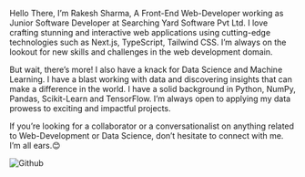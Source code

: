 Hello There, I’m Rakesh Sharma, A Front-End Web-Developer working as Junior Software Developer at Searching Yard Software Pvt Ltd. I love crafting stunning and interactive web applications using cutting-edge technologies such as Next.js, TypeScript, Tailwind CSS. I’m always on the lookout for new skills and challenges in the web development domain.

But wait, there’s more! I also have a knack for Data Science and Machine Learning. I have a blast working with data and discovering insights that can make a difference in the world. I have a solid background in Python, NumPy, Pandas, Scikit-Learn and TensorFlow. I’m always open to applying my data prowess to exciting and impactful projects.

If you’re looking for a collaborator or a conversationalist on anything related to Web-Development or Data Science, don’t hesitate to connect with me. I’m all ears.😊



![Github](https://user-images.githubusercontent.com/113636765/236749211-1921de8a-d6ba-4a76-bfbf-ee870a04f43b.png)
